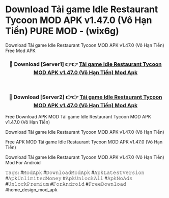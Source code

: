 # Download Tải game Idle Restaurant Tycoon MOD APK v1.47.0 (Vô Hạn Tiền) PURE MOD - (wix6g)
Download Tải game Idle Restaurant Tycoon MOD APK v1.47.0 (Vô Hạn Tiền) Free Mod APK

<div align="center">
<h3>🔴 Download [Server1] 👉👉 <a href="https://apk-comot.site?title=Tải_game_Idle_Restaurant_Tycoon_MOD_APK_v1.47.0_(Vô_Hạn_Tiền)">Tải game Idle Restaurant Tycoon MOD APK v1.47.0 (Vô Hạn Tiền) Mod Apk</a></h3><br>

<h3>🔴 Download [Server2] 👉👉 <a href="https://apk-comot.site?title=Tải_game_Idle_Restaurant_Tycoon_MOD_APK_v1.47.0_(Vô_Hạn_Tiền)">Tải game Idle Restaurant Tycoon MOD APK v1.47.0 (Vô Hạn Tiền) Mod Apk</a></h3>
</div>


Free Download APK MOD Tải game Idle Restaurant Tycoon MOD APK v1.47.0 (Vô Hạn Tiền)

Download Tải game Idle Restaurant Tycoon MOD APK v1.47.0 (Vô Hạn Tiền) 

Free APK MOD Tải game Idle Restaurant Tycoon MOD APK v1.47.0 (Vô Hạn Tiền) 

Download Tải game Idle Restaurant Tycoon MOD APK v1.47.0 (Vô Hạn Tiền) Mod For Android

𝚃𝚊𝚐𝚜: #𝙼𝚘𝚍𝙰𝚙𝚔 #𝙳𝚘𝚠𝚗𝚕𝚘𝚊𝚍𝙼𝚘𝚍𝙰𝚙𝚔 #𝙰𝚙𝚔𝙻𝚊𝚝𝚎𝚜𝚝𝚅𝚎𝚛𝚜𝚒𝚘𝚗 #𝙰𝚙𝚔𝚄𝚗𝚕𝚒𝚖𝚒𝚝𝚎𝚍𝙼𝚘𝚗𝚎𝚢 #𝙰𝚙𝚔𝚄𝚗𝚕𝚘𝚌𝚔𝙰𝚕𝚕 #𝙰𝚙𝚔𝙽𝚘𝙰𝚍𝚜 #𝚄𝚗𝚕𝚘𝚌𝚔𝙿𝚛𝚎𝚖𝚒𝚞𝚖 #𝙵𝚘𝚛𝙰𝚗𝚍𝚛𝚘𝚒𝚍 #𝙵𝚛𝚎𝚎𝙳𝚘𝚠𝚗𝚕𝚘𝚊𝚍 #home_design_mod_apk